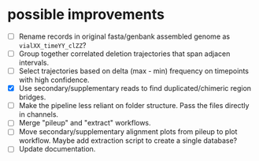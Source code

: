 # possible improvements

- [ ] Rename records in original fasta/genbank assembled genome as `vialXX_timeYY_clZZ`?
- [ ] Group together correlated deletion trajectories that span adjacen intervals.
- [ ] Select trajectories based on delta (max - min) frequency on timepoints with high confidence.
- [x] Use secondary/supplementary reads to find duplicated/chimeric region bridges.
- [ ] Make the pipeline less reliant on folder structure. Pass the files directly in channels.
- [ ] Merge "pileup" and "extract" workflows.
- [ ] Move secondary/supplementary alignment plots from pileup to plot workflow. Maybe add extraction script to create a single database?
- [ ] Update documentation.